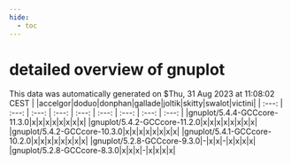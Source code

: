 ```yaml
---
hide:
  - toc
---
```


detailed overview of gnuplot
============================


This data was automatically generated on $Thu, 31 Aug 2023 at 11:08:02 CEST
| |accelgor|doduo|donphan|gallade|joltik|skitty|swalot|victini|
| :---: | :---: | :---: | :---: | :---: | :---: | :---: | :---: | :---: |
|gnuplot/5.4.4-GCCcore-11.3.0|x|x|x|x|x|x|x|x|
|gnuplot/5.4.2-GCCcore-11.2.0|x|x|x|x|x|x|x|x|
|gnuplot/5.4.2-GCCcore-10.3.0|x|x|x|x|x|x|x|x|
|gnuplot/5.4.1-GCCcore-10.2.0|x|x|x|x|x|x|x|x|
|gnuplot/5.2.8-GCCcore-9.3.0|-|x|x|-|x|x|x|x|
|gnuplot/5.2.8-GCCcore-8.3.0|x|x|x|-|x|x|x|x|
